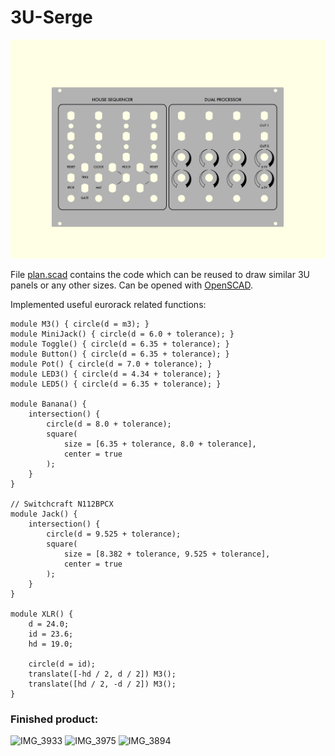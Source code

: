 # 3U-Serge

![Panel](Render/3U_Serge.png)

File [plan.scad](plan.scad) contains the code which can be reused to draw similar 3U panels or any other sizes. Can be opened with [OpenSCAD](https://openscad.org).     

Implemented useful eurorack related functions:
```scad
module M3() { circle(d = m3); }
module MiniJack() { circle(d = 6.0 + tolerance); }
module Toggle() { circle(d = 6.35 + tolerance); }
module Button() { circle(d = 6.35 + tolerance); }
module Pot() { circle(d = 7.0 + tolerance); }
module LED3() { circle(d = 4.34 + tolerance); }
module LED5() { circle(d = 6.35 + tolerance); }

module Banana() {
	intersection() { 
		circle(d = 8.0 + tolerance);
		square(
			size = [6.35 + tolerance, 8.0 + tolerance], 
			center = true
		);
	}
}

// Switchcraft N112BPCX
module Jack() {
	intersection() {
		circle(d = 9.525 + tolerance);
		square(
			size = [8.382 + tolerance, 9.525 + tolerance], 
			center = true
		);
	}
}

module XLR() {
	d = 24.0;
	id = 23.6;
	hd = 19.0;
	
	circle(d = id);
	translate([-hd / 2, d / 2]) M3();
	translate([hd / 2, -d / 2]) M3();
}
```
### Finished product:
![IMG_3933](https://user-images.githubusercontent.com/5844101/160396220-39db8f63-2078-4899-8819-81e31552df25.jpeg)
![IMG_3975](https://user-images.githubusercontent.com/5844101/160396232-a6f94244-8720-4611-8e99-33b73f6c6591.jpeg)
![IMG_3894](https://user-images.githubusercontent.com/5844101/160396242-92da0239-8585-43b7-b85d-4f64a51e9207.jpeg)
